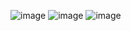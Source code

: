 
![image](https://github.com/churrufli/LineInScheduler/assets/4362846/b51f0613-48ec-4d77-b4cf-36b8f9305ae9)
![image](https://github.com/churrufli/LineInScheduler/assets/4362846/cd0ad040-3f70-4432-97bb-33384321091b)
![image](https://github.com/churrufli/LineInScheduler/assets/4362846/b036f0c0-5fe2-483d-8a06-0dbc30ebb332)

